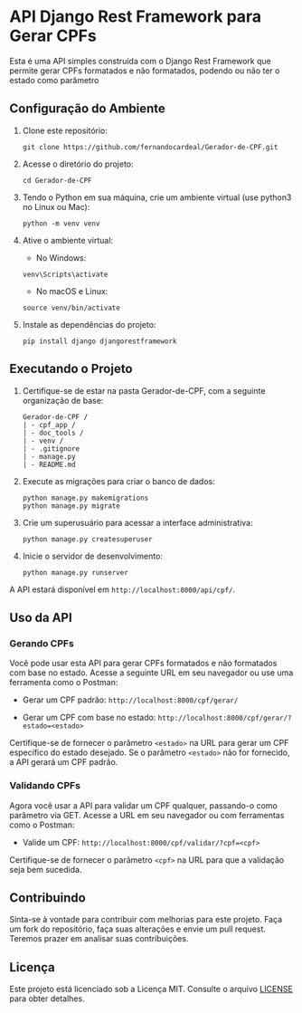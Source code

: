 # API Django Rest Framework para Gerar CPFs

Esta é uma API simples construída com o Django Rest Framework que permite gerar CPFs formatados e não formatados, podendo ou não ter o estado como parâmetro

## Configuração do Ambiente
1. Clone este repositório:
    ```
    git clone https://github.com/fernandocardeal/Gerador-de-CPF.git
    ```

2. Acesse o diretório do projeto:
    ```
    cd Gerador-de-CPF
    ```

3. Tendo o Python em sua máquina, crie um ambiente virtual (use python3 no Linux ou Mac):
    ```
    python -m venv venv
    ```

4. Ative o ambiente virtual:

    - No Windows:

    ```
    venv\Scripts\activate
    ```

    - No macOS e Linux:

    ```
    source venv/bin/activate
    ```

5. Instale as dependências do projeto:

    ```
    pip install django djangorestframework
    ```

## Executando o Projeto

1. Certifique-se de estar na pasta Gerador-de-CPF, com a seguinte organização de base:

    ```
    Gerador-de-CPF /
    | - cpf_app /
    | - doc_tools /
    | - venv /
    | - .gitignore
    | - manage.py
    | - README.md
    ```

2. Execute as migrações para criar o banco de dados:

    ```
    python manage.py makemigrations
    python manage.py migrate
    ```

3. Crie um superusuário para acessar a interface administrativa:

    ```
    python manage.py createsuperuser
    ```

4. Inicie o servidor de desenvolvimento:

    ```
    python manage.py runserver
    ```

A API estará disponível em `http://localhost:8000/api/cpf/`.

## Uso da API

### Gerando CPFs

Você pode usar esta API para gerar CPFs formatados e não formatados com base no estado. Acesse a seguinte URL em seu navegador ou use uma ferramenta como o Postman:

- Gerar um CPF padrão: `http://localhost:8000/cpf/gerar/`

- Gerar um CPF com base no estado: `http://localhost:8000/cpf/gerar/?estado=<estado>`

Certifique-se de fornecer o parâmetro `<estado>` na URL para gerar um CPF específico do estado desejado. Se o parâmetro `<estado>` não for fornecido, a API gerará um CPF padrão.

### Validando CPFs
Agora você usar a API para validar um CPF qualquer, passando-o como parâmetro via GET. Acesse a URL em seu navegador ou com ferramentas como o Postman:

- Valide um CPF: `http://localhost:8000/cpf/validar/?cpf=<cpf>`

Certifique-se de fornecer o parâmetro `<cpf>` na URL para que a validação seja bem sucedida.

## Contribuindo

Sinta-se à vontade para contribuir com melhorias para este projeto. Faça um fork do repositório, faça suas alterações e envie um pull request. Teremos prazer em analisar suas contribuições.

## Licença

Este projeto está licenciado sob a Licença MIT. Consulte o arquivo [LICENSE](LICENSE) para obter detalhes.
